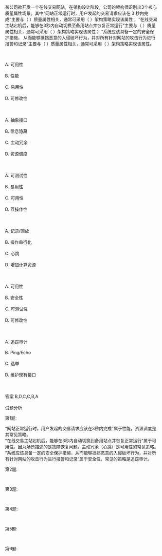 <div class="detail lh2"><p>某公司欲开发一个在线交易网站，在架构设计阶段，公司的架构师识别出3个核心质量属性场景。其中“网站正常运行时，用户发起的交易请求应该在 3 秒内完成”主要与（ ）质量属性相关，通常可采用（ ）架构策略实现该属性； “在线交易主站宕机后，能够在3秒内自动切换至备用站点并恢复正常运行”主要与（ ）质量属性相关，通常可采用（ ）架构策略实现该属性； “系统应该具备一定的安全保护措施， 从而能够抵挡恶意的入侵破坏行为，并对所有针对网站的攻击行为进行报警和记录”主要与（ ）质量属性相关，通常可采用（ ）架构策略实现该属性。</p><br/><br/>A. 可用性<br/><br/>B. 性能<br/><br/>C. 易用性<br/><br/>D. 可修改性<br/><br/><br/><br/>A. 抽象接口<br/><br/>B. 信息隐藏<br/><br/>C. 主动冗余<br/><br/>D. 资源调度<br/><br/><br/><br/>A. 可测试性<br/><br/>B. 易用性<br/><br/>C. 可用性<br/><br/>D. 互操作性<br/><br/><br/><br/>A. 记录/回放<br/><br/>B. 操作串行化<br/><br/>C. 心跳<br/><br/>D. 增加计算资源<br/><br/><br/><br/>A. 可用性<br/><br/>B. 安全性<br/><br/>C. 可测试性<br/><br/>D. 可修改性<br/><br/><br/><br/>A. 追踪审计<br/><br/>B. Ping/Echo<br/><br/>C. 选举<br/><br/>D. 维护现有接口<br/><br/><br/><br/>答案 B,D,C,C,B,A<br/><br/>试题分析<br/><p>第1题:</p><p>“网站正常运行时，用户发起的交易请求应该在3秒内完成”属于性能，资源调度是其常见策略。<br/>“在线交易主站宕机后，能够在3秒内自动切换到备用站点并恢复正常运行”属于可用性，因为场景描述的是故障恢复问题。主动冗余（心跳）是可用性的常见策略。<br/> “系统应该具备一定的安全保护措施，从而能够抵挡恶意的入侵破坏行为，并对所有针对网站的攻击行为进行报警和记录”属于安全性，常见的策略是追踪审计。<br/></p><p>第2题:</p><p><br/></p><p>第3题:</p><p><br/></p><p>第4题:</p><p><br/></p><p>第5题:</p><p><br/></p><p>第6题:</p><p><br/></p></div>